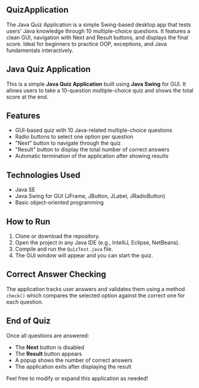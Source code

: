 ## QuizApplication
The Java Quiz Application is a simple Swing-based desktop app that tests users' Java knowledge through 10 multiple-choice questions. It features a clean GUI, navigation with Next and Result buttons, and displays the final score. Ideal for beginners to practice OOP, exceptions, and Java fundamentals interactively.

## Java Quiz Application

This is a simple **Java Quiz Application** built using **Java Swing** for GUI. It allows users to take a 10-question multiple-choice quiz and shows the total score at the end.

## Features

- GUI-based quiz with 10 Java-related multiple-choice questions
- Radio buttons to select one option per question
- "Next" button to navigate through the quiz
- "Result" button to display the total number of correct answers
- Automatic termination of the application after showing results

## Technologies Used

- Java SE
- Java Swing for GUI (JFrame, JButton, JLabel, JRadioButton)
- Basic object-oriented programming

## How to Run

1. Clone or download the repository.
2. Open the project in any Java IDE (e.g., IntelliJ, Eclipse, NetBeans).
3. Compile and run the `QuizTest.java` file.
4. The GUI window will appear and you can start the quiz.

## Correct Answer Checking

The application tracks user answers and validates them using a method `check()` which compares the selected option against the correct one for each question.

## End of Quiz

Once all questions are answered:
- The **Next** button is disabled
- The **Result** button appears
- A popup shows the number of correct answers
- The application exits after displaying the result

Feel free to modify or expand this application as needed!
